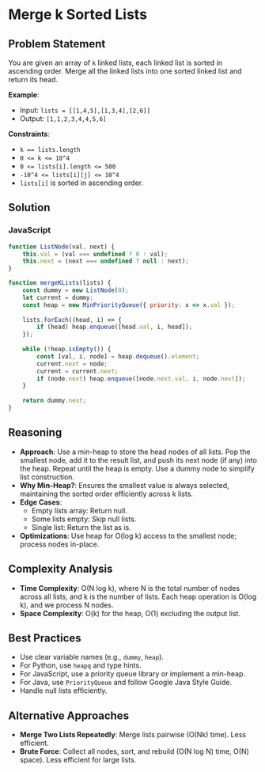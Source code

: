# Merge k Sorted Lists

## Problem Statement
You are given an array of `k` linked lists, each linked list is sorted in ascending order. Merge all the linked lists into one sorted linked list and return its head.

**Example**:
- Input: `lists = [[1,4,5],[1,3,4],[2,6]]`
- Output: `[1,1,2,3,4,4,5,6]`

**Constraints**:
- `k == lists.length`
- `0 <= k <= 10^4`
- `0 <= lists[i].length <= 500`
- `-10^4 <= lists[i][j] <= 10^4`
- `lists[i]` is sorted in ascending order.

## Solution

### JavaScript
```javascript
function ListNode(val, next) {
    this.val = (val === undefined ? 0 : val);
    this.next = (next === undefined ? null : next);
}

function mergeKLists(lists) {
    const dummy = new ListNode(0);
    let current = dummy;
    const heap = new MinPriorityQueue({ priority: x => x.val });
    
    lists.forEach((head, i) => {
        if (head) heap.enqueue([head.val, i, head]);
    });
    
    while (!heap.isEmpty()) {
        const [val, i, node] = heap.dequeue().element;
        current.next = node;
        current = current.next;
        if (node.next) heap.enqueue([node.next.val, i, node.next]);
    }
    
    return dummy.next;
}
```

## Reasoning
- **Approach**: Use a min-heap to store the head nodes of all lists. Pop the smallest node, add it to the result list, and push its next node (if any) into the heap. Repeat until the heap is empty. Use a dummy node to simplify list construction.
- **Why Min-Heap?**: Ensures the smallest value is always selected, maintaining the sorted order efficiently across k lists.
- **Edge Cases**:
  - Empty lists array: Return null.
  - Some lists empty: Skip null lists.
  - Single list: Return the list as is.
- **Optimizations**: Use heap for O(log k) access to the smallest node; process nodes in-place.

## Complexity Analysis
- **Time Complexity**: O(N log k), where N is the total number of nodes across all lists, and k is the number of lists. Each heap operation is O(log k), and we process N nodes.
- **Space Complexity**: O(k) for the heap, O(1) excluding the output list.

## Best Practices
- Use clear variable names (e.g., `dummy`, `heap`).
- For Python, use `heapq` and type hints.
- For JavaScript, use a priority queue library or implement a min-heap.
- For Java, use `PriorityQueue` and follow Google Java Style Guide.
- Handle null lists efficiently.

## Alternative Approaches
- **Merge Two Lists Repeatedly**: Merge lists pairwise (O(Nk) time). Less efficient.
- **Brute Force**: Collect all nodes, sort, and rebuild (O(N log N) time, O(N) space). Less efficient for large lists.